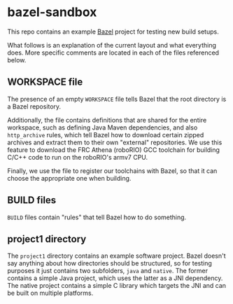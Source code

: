 # bazel-sandbox

This repo contains an example [Bazel](https://bazel.build/) project for testing new build setups.

What follows is an explanation of the current layout and what everything does.  More specific comments are located in each of the files referenced below.

## WORKSPACE file
The presence of an empty `WORKSPACE` file tells Bazel that the root directory is a Bazel repository.  

Additionally, the file contains definitions that are shared for the entire workspace, such as defining Java Maven dependencies, and also `http_archive` rules, which tell Bazel how to download certain zipped archives and extract them to their own "external" repositories.  We use this feature to download the FRC Athena (roboRIO) GCC toolchain for building C/C++ code to run on the roboRIO's armv7 CPU.

Finally, we use the file to register our toolchains with Bazel, so that it can choose the appropriate one when building.

## BUILD files
`BUILD` files contain "rules" that tell Bazel how to do something.

## project1 directory
The `project1` directory contains an example software project.  Bazel doesn't say anything about
how directories should be structured, so for testing purposes it just contains two subfolders, `java` and `native`.  The former contains a simple Java project, which uses the latter as a JNI dependency.  The native project contains a simple C library which targets the JNI and can be built on multiple platforms.